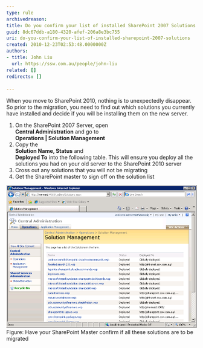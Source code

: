 ```yaml
---
type: rule
archivedreason: 
title: Do you confirm your list of installed SharePoint 2007 Solutions
guid: 8dc67ddb-a180-4320-afef-206a8e3bc755
uri: do-you-confirm-your-list-of-installed-sharepoint-2007-solutions
created: 2010-12-23T02:53:48.0000000Z
authors:
- title: John Liu
  url: https://ssw.com.au/people/john-liu
related: []
redirects: []

---
```


When you move to SharePoint 2010, nothing is to unexpectedly disappear. So prior to the migration, you need to find out which solutions you currently have installed and decide if you will be installing them on the new server.   
<!--endintro-->

1. On the SharePoint 2007 Server, open <br>       **Central Administration** and go to <br>       **Operations | Solution Management**
2. Copy the <br>       **Solution Name, Status** and <br>       **Deployed To** into the following table. This will ensure you deploy all the solutions you had on your old server to the SharePoint 2010 server
3. Cross out any solutions that you will not be migrating
4. Get the SharePoint master to sign off on the solution list


![](MigrateSolutionsList.png)<font class="ms-rteCustom-FigureNormal">Figure: Have your SharePoint Master confirm if all these solutions are to be migrated</font>
